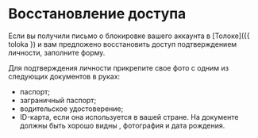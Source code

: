 # Восстановление доступа

Если вы получили письмо о блокировке вашего аккаунта в [Толоке]({{ toloka }) и вам предложено восстановить доступ подтверждением личности, заполните форму.

Для подтверждения личности прикрепите свое фото с одним из следующих документов в руках:
- паспорт;
- заграничный паспорт;
- водительское удостоверение;
- ID-карта, если она используется в вашей стране.
 На документе должны быть хорошо видны , фотография и дата рождения.

